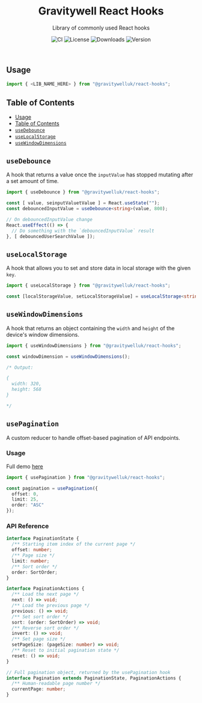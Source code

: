 <h1 align="center">Gravitywell React Hooks</h1>
<p align="center">Library of commonly used React hooks</p>
<p align="center">
  <img src="https://img.shields.io/github/workflow/status/GravitywellUK/packages/CI/master" alt="CI" />
  <img src="https://img.shields.io/github/license/gravitywelluk/packages" alt="License" />
  <img src="https://img.shields.io/npm/dm/@gravitywelluk/react-hooks" alt="Downloads" />
  <img src="https://img.shields.io/npm/v/@gravitywelluk/react-hooks" alt="Version" />
</p>
<br />

## Usage

```typescript
import { <LIB_NAME_HERE> } from "@gravitywelluk/react-hooks";
```

## Table of Contents
- [Usage](#usage)
- [Table of Contents](#table-of-contents)
- [`useDebounce`](#usedebounce)
- [`useLocalStorage`](#uselocalstorage)
- [`useWindowDimensions`](#usewindowdimensions)

## `useDebounce`

A hook that returns a value once the `inputValue` has stopped mutating after a set amount of time.

```typescript
import { useDebounce } from "@gravitywelluk/react-hooks";

const [ value, seinputValuetValue ] = React.useState("");
const debouncedInputValue = useDebounce<string>(value, 800);

// On debouncedInputValue change
React.useEffect(() => {
  // Do something with the `debouncedInputValue` result
}, [ debouncedUserSearchValue ]);
```

## `useLocalStorage`

A hook that allows you to set and store data in local storage with the given `key`.

```typescript
import { useLocalStorage } from "@gravitywelluk/react-hooks";

const [localStorageValue, setLocalStorageValue] = useLocalStorage<string[]>('test', []);
```

## `useWindowDimensions`

A hook that returns an object containing the `width` and `height` of the device's window dimensions.

```typescript
import { useWindowDimensions } from "@gravitywelluk/react-hooks";

const windowDimension = useWindowDimensions();

/* Output:

{
  width: 320,
  height: 568
}

*/
```

## `usePagination`

A custom reducer to handle offset-based pagination of API endpoints.

### Usage

Full demo [here](https://codesandbox.io/s/usepagination-zo97e)

```ts
import { usePagination } from "@gravitywelluk/react-hooks";

const pagination = usePagination({
  offset: 0,
  limit: 25,
  order: "ASC"
});
```

### API Reference
```ts
interface PaginationState {
  /** Starting item index of the current page */
  offset: number;
  /** Page size */
  limit: number;
  /** Sort order */
  order: SortOrder;
}

interface PaginationActions {
  /** Load the next page */
  next: () => void;
  /** Load the previous page */
  previous: () => void;
  /** Set sort order */
  sort: (order: SortOrder) => void;
  /** Reverse sort order */
  invert: () => void;
  /** Set page size */
  setPageSize: (pageSize: number) => void;
  /** Reset to initial pagination state */
  reset: () => void;
}

// Full pagination object, returned by the usePagination hook
interface Pagination extends PaginationState, PaginationActions {
  /** Human-readable page number */
  currentPage: number;
}
```